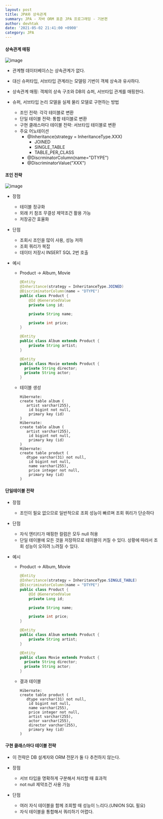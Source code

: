```yaml
---
layout: post
title: JPA와 상속관계
summary: JPA - 자바 ORM 표준 JPA 프로그래밍 - 기본편
author: devhtak
date: '2021-05-02 21:41:00 +0900'
category: JPA
---
```


#### 상속관계 매핑

![image](https://user-images.githubusercontent.com/42403023/116807011-b6b38200-ab6b-11eb-8b6d-58d61f50d774.png)

- 관계형 데이터베이스는 상속관계가 없다.
- 대신 슈퍼타입, 서브타입 관계라는 모델링 기번이 객체 상속과 유사하다.
- 상속관계 매핑: 객체의 상속 구조와 DB의 슈퍼, 서브타입 관계를 매핑한다.

- 슈퍼, 서브타입 논리 모델을 실제 물리 모델로 구현하는 방법
  - 조인 전략: 각각 테이블로 변환
  - 단일 테이블 전략: 통합 테이블로 변환
  - 구현 클래스마다 테이블 전략: 서브타입 테이블로 변환
  - 주요 어노테이션
    - @Inheritance(strategy = InheritanceType.XXX)
      - JOINED
      - SINGLE_TABLE
      - TABLE_PER_CLASS
    - @DiscrminatorColumn(name="DTYPE")
    - @DiscriminatorValue("XXX")

#### 조인 전략

![image](https://user-images.githubusercontent.com/42403023/116807042-f8442d00-ab6b-11eb-95ec-02942433a5b5.png)

- 장점
  - 테이블 정규화
  - 외래 키 참조 무결성 제약조건 활용 가능
  - 저장공간 효율화

- 단점
  - 조회시 조인을 많이 사용, 성능 저하
  - 조회 쿼리가 복잡
  - 데이터 저장시 INSERT SQL 2번 호출

- 예시
  - Product -> Album, Movie
    ```java
    @Entity
    @Inheritance(strategy = InheritanceType.JOINED)
    @DiscriminatorColumn(name = "DTYPE")
    public class Product {
        @Id @GeneratedValue
        private Long id;

        private String name;

        private int price;
    }
    ```
    ```java
    @Entity
    public class Album extends Product {
        private String artist;
    }
    ```
    ```java
    @Entity
    public class Movie extends Product {
      private String director;
      private String actor;
    }
    ```
  - 테이블 생성
    ```
    Hibernate:     
    create table album (
       artist varchar(255),
        id bigint not null,
        primary key (id)
    )
    Hibernate: 
    create table album (
       artist varchar(255),
        id bigint not null,
        primary key (id)
    )
    Hibernate: 
    create table product (
       dtype varchar(31) not null,
        id bigint not null,
        name varchar(255),
        price integer not null,
        primary key (id)
    )
    ```
    
#### 단일테이블 전략

- 장점
  - 조인이 필요 없으므로 일반적으로 조회 성능이 빠르며 조회 쿼리가 단순하다
   
- 단점
  - 자식 엔티티가 매핑한 컬럼은 모두 null 허용
  - 단일 테이블에 모든 것을 저장하므로 테이블이 커질 수 있다. 상황에 따라서 조회 성능이 오히려 느려질 수 있다.

- 예시
  - Product -> Album, Movie
    ```java
    @Entity
    @Inheritance(strategy = InheritanceType.SINGLE_TABLE)
    @DiscriminatorColumn(name = "DTYPE")
    public class Product {
        @Id @GeneratedValue
        private Long id;

        private String name;

        private int price;
    }
    ```
    ```java
    @Entity
    public class Album extends Product {
        private String artist;
    }
    ```
    ```java
    @Entity
    public class Movie extends Product {
      private String director;
      private String actor;
    }
    ```
  - 결과 테이블
    ```
    Hibernate:     
    create table product (
       dtype varchar(31) not null,
        id bigint not null,
        name varchar(255),
        price integer not null,
        artist varchar(255),
        actor varchar(255),
        director varchar(255),
        primary key (id)
    )
    ```
    
#### 구현 클래스마다 테이블 전략

- 이 전략은 DB 설계자와 ORM 전문가 둘 다 추천하지 않는다.

- 장점
  - 서브 타입을 명확하게 구분해서 처리할 때 효과적
  - not null 제약조건 사용 가능

- 단점
  - 여러 자식 테이블을 함께 조회할 때 성능이 느리다.(UNION SQL 필요)
  - 자식 테이블을 통합해서 쿼리하기 어렵다.
